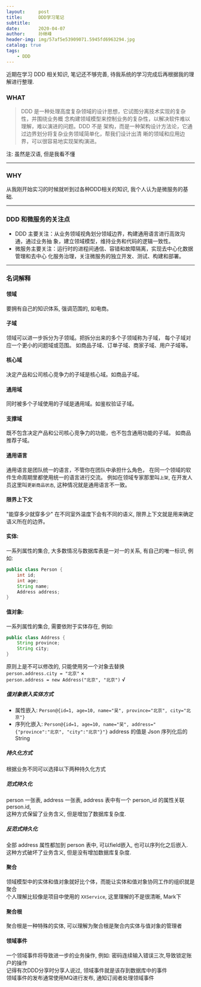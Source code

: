 ```yaml
---
layout:     post
title:      DDD学习笔记
subtitle:   
date:       2020-04-07
author:     孙继峰
header-img: img/57af5e53909071.5945fd6963294.jpg
catalog: true
tags:
    - DDD
---
```

近期在学习 DDD 相关知识, 笔记还不够完善, 待我系统的学习完成后再根据我的理解进行整理.

### WHAT
> DDD 是一种处理高度复杂领域的设计思想，它试图分离技术实现的复杂性，并围绕业务概
念构建领域模型来控制业务的复杂性，以解决软件难以理解，难以演进的问题。DDD 不是
架构，而是一种架构设计方法论，它通过边界划分将复杂业务领域简单化，帮我们设计出清
晰的领域和应用边界，可以很容易地实现架构演进。

注: 虽然是汉语, 但是我看不懂

---
### WHY
从我刚开始实习的时候就听到过各种DDD相关的知识, 我个人认为是微服务的基础.

---
### DDD 和微服务的关注点
- DDD 主要关注：从业务领域视角划分领域边界，构建通用语言进行高效沟通，通过业务抽
象，建立领域模型，维持业务和代码的逻辑一致性。
- 微服务主要关注：运行时的进程间通信、容错和故障隔离，实现去中心化数据管理和去中心
化服务治理，关注微服务的独立开发、测试、构建和部署。

---
### 名词解释
#### 领域
要拥有自己的知识体系, 强调范围的, 如电商。

#### 子域
领域可以进一步拆分为子领域。把拆分出来的多个子领域称为子域，
每个子域对应一个更小的问题域或范围。
如商品子域、订单子域、商家子域、用户子域等。

#### 核心域
决定产品和公司核心竞争力的子域是核心域。如商品子域。

#### 通用域
同时被多个子域使用的子域是通用域。如鉴权验证子域。

#### 支撑域
既不包含决定产品和公司核心竞争力的功能，也不包含通用功能的子域。
如商品推荐子域。

#### 通用语言
通用语言是团队统一的语言，不管你在团队中承担什么角色，
在同一个领域的软件生命周期里都使用统一的语言进行交流。
例如在领域专家那里叫```上架```, 在开发人员这里叫```更新商品状态```, 
这种情况就是通用语言不一致。

#### 限界上下文
"能穿多少就穿多少" 在不同室外温度下会有不同的语义, 限界上下文就是用来确定语义所在的边界。

#### 实体: 
一系列属性的集合, 大多数情况与数据库表是一对一的关系, 有自己的唯一标识, 例如:
```java
public class Person {
    int id;
    int age;
    String name;
    Address address;
}
```

#### 值对象:
一系列属性的集合, 需要依附于实体存在, 例如:
```java
public class Address {
    String province;
    String city;
}
```
原则上是不可以修改的, 只能使用另一个对象去替换<br>
```person.address.city = "北京"``` × <br>
```person.address = new Address("北京", "北京")``` √

##### 值对象嵌入实体方式
- 属性嵌入: ```Person@{id=1, age=10, name="吴", province="北京", city="北京"}```
- 序列化嵌入: ```Person@{id=1, age=10, name="吴", address="{"province":"北京", "city":"北京"}"}```
address 的值是 Json 序列化后的 String 

##### 持久化方式
根据业务不同可以选择以下两种持久化方式

##### 范式持久化
person 一张表, address 一张表, address 表中有一个 person_id 的属性关联 person.id, <br>
这种方式保留了业务含义, 但是增加了数据库复杂度.

##### 反范式持久化
全部 address 属性都加到 person 表中, 可以field嵌入, 也可以序列化之后嵌入.<br>
这种方式破坏了业务含义, 但是没有增加数据库复杂度.

#### 聚合
领域模型中的实体和值对象就好比个体，而能让实体和值对象协同工作的组织就是聚合<br>
个人理解比较像是项目中使用的 ```XXService```, 这里理解的不是很清晰, Mark下

#### 聚合根
聚合根是一种特殊的实体, 可以理解为聚合根是聚合内实体与值对象的管理者

#### 领域事件
一个领域事件将导致进一步的业务操作, 例如: 密码连续输入错误三次,导致锁定账户的操作<br>
记得有次DDD分享时分享人说过, 领域事件就是该存到数据库中的事件<br>
领域事件的发布通常使用MQ进行发布, 通知订阅者处理领域事件<br>